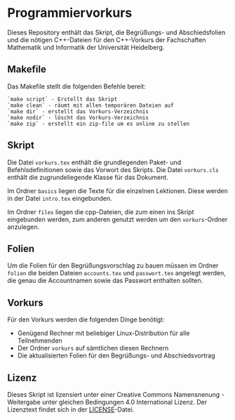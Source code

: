 Programmiervorkurs
==================

Dieses Repository enthält das Skript, die Begrüßungs- und Abschiedsfolien und
die nötigen C++-Dateien für den C++-Vorkurs der Fachschaften Mathematik und
Informatik der Universität Heidelberg.

Makefile
--------

Das Makefile stellt die folgenden Befehle bereit:

    `make script` - Erstellt das Skript  
    `make clean` - räumt mit allen temporären Dateien auf  
    `make dir` - erstellt das Vorkurs-Verzeichnis  
    `make nodir` - löscht das Vorkurs-Verzeichnis  
    `make zip` - erstellt ein zip-file um es online zu stellen  

Skript
------
Die Datei `vorkurs.tex` enthält die grundlegenden Paket- und
Befehlsdefinitionen sowie das Vorwort des Skripts. Die Datei `vorkurs.cls`
enthält die zugrundeliegende Klasse für das Dokument.

Im Ordner `basics` liegen die Texte für die einzelnen Lektionen. Diese werden
in der Datei `intro.tex` eingebunden.

Im Ordner `files` liegen die cpp-Dateien, die zum einen ins Skript eingebunden
werden, zum anderen genutzt werden um den `vorkurs`-Ordner anzulegen.

Folien
------
Um die Folien für den Begrüßungsvorschlag zu bauen müssen im Ordner `folien`
die beiden Dateien `accounts.tex` und `passwort.tex` angelegt werden, die genau
die Accountnamen sowie das Passwort enthalten sollten.

Vorkurs
-------
Für den Vorkurs werden die folgenden Dinge benötigt:
* Genügend Rechner mit beliebiger Linux-Distribution für alle Teilnehmenden
* Der Ordner `vorkurs` auf sämtlichen diesen Rechnern
* Die aktualisierten Folien für den Begrüßungs- und Abschiedsvortrag

Lizenz
------
Dieses Skript ist lizensiert unter einer Creative Commons
Namensnenung - Weitergabe unter gleichen Bedingungen 4.0 International
Lizenz. Der Lizenztext findet sich in der [LICENSE](https://github.com/FachschaftMathPhys/Programmiervorkurs/blob/master/LICENSE.md)-Datei.
